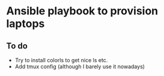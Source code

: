 # Ansible playbook to provision laptops

## To do
- Try to install colorls to get nice ls etc.
- Add tmux config (although I barely use it nowadays)
